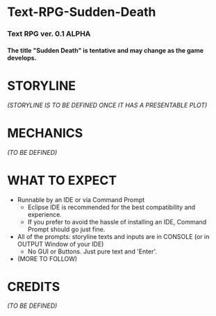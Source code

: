 # Text-RPG-Sudden-Death
### Text RPG ver. 0.1 ALPHA
#### The title "Sudden Death" is tentative and may change as the game develops.

# STORYLINE
*(STORYLINE IS TO BE DEFINED ONCE IT HAS A PRESENTABLE PLOT)*

# MECHANICS
*(TO BE DEFINED)*

# WHAT TO EXPECT
- Runnable by an IDE or via Command Prompt
    - Eclipse IDE is recommended for the best compatibility and experience.
    - If you prefer to avoid the hassle of installing an IDE, Command Prompt should go just fine.
- All of the prompts: storyline texts and inputs are in CONSOLE (or in OUTPUT Window of your IDE)
    - No GUI or Buttons. Just pure text and 'Enter'.
- (MORE TO FOLLOW)

# CREDITS
*(TO BE DEFINED)*
